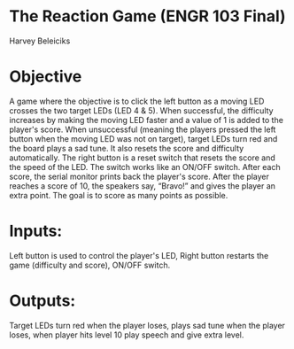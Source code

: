 # The Reaction Game (ENGR 103 Final)
Harvey Beleiciks

# Objective
A game where the objective is to click the left button as a moving LED crosses the two target LEDs (LED 4 & 5). When successful, the difficulty increases by making the moving LED faster and a value of 1 is added to the player's score. When unsuccessful (meaning the players pressed the left button when the moving LED was not on target), target LEDs turn red and the board plays a sad tune. It also resets the score and difficulty automatically. The right button is a reset switch that resets the score and the speed of the LED. The switch works like an ON/OFF switch. After each score, the serial monitor prints back the player's score. After the player reaches a score of 10, the speakers say, “Bravo!” and gives the player an extra point. The goal is to score as many points as possible.

# Inputs:
 Left button is used to control the player's LED,
 Right button restarts the game (difficulty and score),
 ON/OFF switch.

# Outputs:
Target LEDs turn red when the player loses,
plays sad tune when the player loses,
when player hits level 10 play speech and give extra level.
